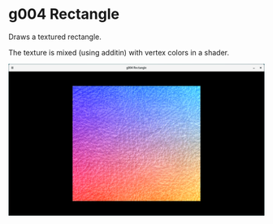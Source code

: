 # g004 Rectangle

Draws a textured rectangle.

The texture is mixed (using additin) with vertex colors in a shader.

![Textured rectangle](screenshots/01.png)
